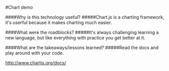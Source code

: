#Chart demo

####Why is this technology useful?
#####Chart.js is a charting framework, it's userful because it makes charting much easier.

####What were the roadblocks?
#####It's always challenging learning a new language, but like everything with practice you get better at it.

####What are the takeaways/lessons learned?
#####Read the docs and play around with your code.


http://www.chartjs.org/docs/